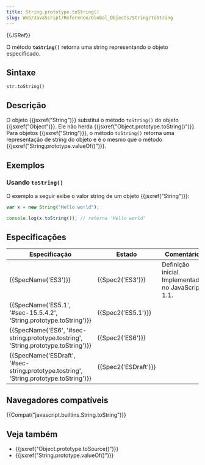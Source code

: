 ```yaml
---
title: String.prototype.toString()
slug: Web/JavaScript/Reference/Global_Objects/String/toString
---
```


{{JSRef}}

O método **`toString()`** retorna uma string representando o objeto especificado.

## Sintaxe

```
str.toString()
```

## Descrição

O objeto {{jsxref("String")}} substitui o método `toString()` do objeto {{jsxref("Object")}}. Ele não herda {{jsxref("Object.prototype.toString()")}}. Para objetos {{jsxref("String")}}, o método `toString()` retorna uma representação de string do objeto e é o mesmo que o método {{jsxref("String.prototype.valueOf()")}}.

## Exemplos

### Usando `toString()`

O exemplo a seguir exibe o valor string de um objeto {{jsxref("String")}}:

```js
var x = new String("Hello world");

console.log(x.toString()); // retorna 'Hello world'
```

## Especificações

| Especificação                                                                          | Estado               | Comentário                                         |
| -------------------------------------------------------------------------------------- | -------------------- | -------------------------------------------------- |
| {{SpecName('ES3')}}                                                                    | {{Spec2('ES3')}}     | Definição inicial. Implementado no JavaScript 1.1. |
| {{SpecName('ES5.1', '#sec-15.5.4.2', 'String.prototype.toString')}}                    | {{Spec2('ES5.1')}}   |                                                    |
| {{SpecName('ES6', '#sec-string.prototype.tostring', 'String.prototype.toString')}}     | {{Spec2('ES6')}}     |                                                    |
| {{SpecName('ESDraft', '#sec-string.prototype.tostring', 'String.prototype.toString')}} | {{Spec2('ESDraft')}} |                                                    |

## Navegadores compatíveis

{{Compat("javascript.builtins.String.toString")}}

## Veja também

- {{jsxref("Object.prototype.toSource()")}}
- {{jsxref("String.prototype.valueOf()")}}
